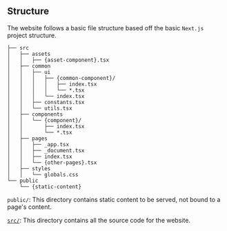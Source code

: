 ## Structure

The website follows a basic file structure based off the basic `Next.js` project
structure.

```
├── src
│   ├── assets
│   │   ├── {asset-component}.tsx
│   ├── common
│   │   ├── ui
│   │   │   ├── {common-component}/
│   │   │   │   ├── index.tsx
│   │   │   │   └── *.tsx
│   │   │   └── index.tsx
│   │   ├── constants.tsx
│   │   └── utils.tsx
│   ├── components
│   │   └── {component}/
│   │       ├── index.tsx
│   │       └── *.tsx
│   ├── pages
│   │   ├── _app.tsx
│   │   ├── _document.tsx
│   │   ├── index.tsx
│   │   └── {other-pages}.tsx
│   ├── styles
│   │   └── globals.css
└── public
    └── {static-content}
```

`public/`: This directory contains static content to be served, not bound to a
page's content.

[`src/`](src.md): This directory contains all the source code for the website.
